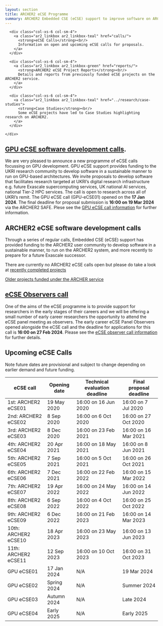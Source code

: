 ```yaml
---
layout: section
title: ARCHER2 eCSE Programme
summary: ARCHER2 Embedded CSE (eCSE) support to improve software on ARCHER2.
---
```

<section id="service">
  <div class="container">
    <div class="row ">	

      <div class="col-xs-6 col-sm-4">
        <a class="ar2_linkbox ar2_linkbox-teal" href="calls/">
          <strong>eCSE Calls</strong><br/>
          Information on open and upcoming eCSE calls for proposals.
        </a>
      </div>

      <div class="col-xs-6 col-sm-4">
        <a class="ar2_linkbox ar2_linkbox-green" href="reports/">
          <strong>ARCHER2 eCSE Project Reports</strong><br/>
          Details and reports from previously funded eCSE projects on the ARCHER2 service.
        </a>
      </div>

      <div class="col-xs-6 col-sm-4">
        <a class="ar2_linkbox ar2_linkbox-teal" href="../research/case-studies">
          <strong>Case Studies</strong><br/>
          Some eCSE projects have led to Case Studies highlighting research on ARCHER2.
        </a>
      </div>

    </div>
  </div>
</section>


## [GPU eCSE software development calls](calls/).

We are very pleased to announce a new programme of eCSE calls focussing on GPU development. GPU eCSE support provides funding to the UKRI research community to develop software in a sustainable manner to run on GPU-based architectures. We invite proposals to develop software that facilitates research targeted at UKRI’s digital research infrastructure e.g. future Exascale supercomputing services, UK national AI services, national Tier-2 HPC services. The call is open to research across all of UKRI’s remit. The GPU eCSE call (GPU-eCSE01) opened on the **17 Jan 2024**. The final deadline for proposal submission is **16:00 on 19 Mar 2024** via the ARCHER2 SAFE. Plese see the [GPU eCSE call information](calls/) for further information.


## ARCHER2 eCSE software development calls

Through a series of regular calls, Embedded CSE (eCSE) support has provided funding to the ARCHER2 user community to develop software in a sustainable manner, to run on the ARCHER2 system, and more recently to prepare for a future Exascale successor.

There are currently no ARCHER2 eCSE calls open but please do take a look at [recently completed projects](reports/)

[Older projects funded under the ARCHER service](http://www.archer.ac.uk/community/eCSE/eCSE-projects.php)


## [eCSE Observers call](observers/)

One of the aims of the eCSE programme is to provide support for researchers in the early stages of their careers and we will be offering a small number of early career researchers the opportunity to attend the eCSE panel meeting as observers. The early career eCSE Panel Observers opened alongside the eCSE call and the deadline for applications for this call is **16:00 on 27 Feb 2024**. Please see the [eCSE observer call information](../observers/) for further details.


## Upcoming eCSE Calls

Note future dates are provisional and subject to change depending on earlier demand and future funding.

<div class="table-responsive">
  <table class="table table-striped">
    <thead>
      <tr>
        <th>eCSE call</th>
        <th>Opening date</th>
        <th>Technical evaluation deadline</th>
        <th>Final proposal deadline</th>
      </tr>
    </thead>
   <tbody>
   <tr><td>1st: ARCHER2 eCSE01</td><td>19 May 2020</td><td>16:00 on 16 Jun 2020</td><td>16:00 on 7 Jul 2020</td></tr>
   <tr><td>2nd: ARCHER2 eCSE02</td><td>8 Sep 2020</td><td>16:00 on 6 Oct 2020</td><td>16:00 on 27 Oct 2020</td></tr>
   <tr><td>3rd: ARCHER2 eCSE03</td><td>8 Dec 2020</td><td>16:00 on 23 Feb 2021</td><td>16:00 on 16 Mar 2021</td></tr>
   <tr><td>4th: ARCHER2 eCSE04</td><td>20 Apr 2021</td><td>16:00 on 18 May 2021</td><td>16:00 on 8 Jun 2021</td></tr>
   <tr><td>5th: ARCHER2 eCSE05</td><td>7 Sep 2021</td><td>16:00 on 5 Oct 2021</td><td>16:00 on 26 Oct 2021</td></tr>
   <tr><td>6th: ARCHER2 eCSE06</td><td>7 Dec 2021</td><td>16:00 on 22 Feb 2022</td><td>16:00 on 15 Mar 2022</td></tr>
   <tr><td>7th: ARCHER2 eCSE07</td><td>19 Apr 2022</td><td>16:00 on 24 May 2022</td><td>16:00 on 14 Jun 2022</td></tr>
   <tr><td>8th: ARCHER2 eCSE08</td><td>6 Sep 2022</td><td>16:00 on 4 Oct 2022</td><td>16:00 on 25 Oct 2022</td></tr>
   <tr><td>9th: ARCHER2 eCSE09</td><td>6 Dec 2022</td><td>16:00 on 21 Feb 2023</td><td>16:00 on 14 Mar 2023</td></tr>
   <tr><td>10th: ARCHER2 eCSE10</td><td>18 Apr 2023</td><td>16:00 on 23 May 2023</td><td>16:00 on 13 Jun 2023</td></tr>
   <tr><td>11th: ARCHER2 eCSE11</td><td>12 Sep 2023</td><td>16:00 on 10 Oct 2023</td><td>16:00 on 31 Oct 2023</td></tr>
   <tr><td>GPU eCSE01</td><td>17 Jan 2024</td><td>N/A</td><td>19 Mar 2024</td></tr>
   <tr><td>GPU eCSE02</td><td>Spring 2024</td><td>N/A</td><td>Summer 2024</td></tr>
   <tr><td>GPU eCSE03</td><td>Autumn 2024</td><td>N/A</td><td>Late 2024</td></tr>
   <tr><td>GPU eCSE04</td><td>Early 2025</td><td>N/A</td><td>Early 2025</td></tr>

   </tbody>
  </table>
</div>




